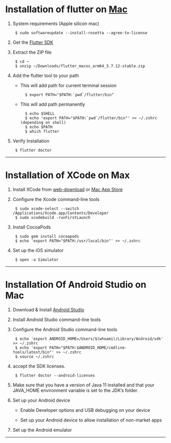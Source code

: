 # Installation of flutter on [Mac](https://docs.flutter.dev/get-started/install/macos)

1. System requirements (Apple silicon mac)

        $ sudo softwareupdate --install-rosetta --agree-to-license

    
2. Get the [Flutter SDK](https://storage.googleapis.com/flutter_infra_release/releases/stable/macos/flutter_macos_arm64_3.7.12-stable.zip)


3. Extract the ZIP file

        $ cd ~
        $ unzip ~/Downloads/flutter_macos_arm64_3.7.12-stable.zip


4. Add the flutter tool to your path 

    * This will add path for current terminal session

            $ export PATH="$PATH:`pwd`/flutter/bin"


    * This will add path permanently

            $ echo $SHELL
            $ echo 'export PATH="$PATH:`pwd`/flutter/bin"' >> ~/.zshrc   (depending on shell)
            $ echo $PATH
            $ which flutter


5. Verify Installation

        $ flutter doctor


---


# Installation of XCode on Max

1. Install XCode from [web-download](https://developer.apple.com/xcode/) or [Mac App Store](https://itunes.apple.com/us/app/xcode/id497799835)


2. Configure the Xcode command-line tools

        $ sudo xcode-select --switch /Applications/Xcode.app/Contents/Developer
        $ sudo xcodebuild -runFirstLaunch


3. Install CocoaPods 

        $ sudo gem install cocoapods
        $ echo 'export PATH="$PATH:/usr/local/bin"' >> ~/.zshrc 


3. Set up the iOS simulator
    
        $ open -a Simulator

---


# Installation Of Android Studio on Mac

1. Download & Install [Android Studio](https://developer.android.com/studio)

2. Install Android Studio command-line tools

3. Configure the Android Studio command-line tools


        $ echo 'export ANDROID_HOME=/Users/$(whoami)/Library/Android/sdk' >> ~/.zshrc 
        $ echo 'export PATH="$PATH:$ANDROID_HOME/cmdline-tools/latest/bin"' >> ~/.zshrc 
        $ source ~/.zshrc


4. accept the SDK licenses.

        $ flutter doctor --android-licenses


5. Make sure that you have a version of Java 11 installed and that your JAVA_HOME environment variable is set to the JDK’s folder.


6. Set up your Android device

    * Enable Developer options and USB debugging on your device

    * Set up your Android device to allow installation of non-market apps


7. Set up the Android emulator


----

